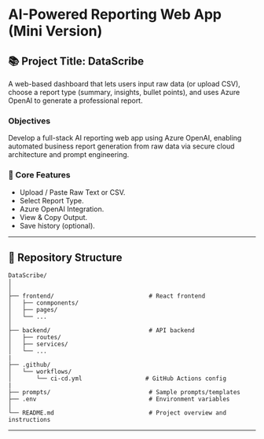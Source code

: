 # AI-Powered Reporting Web App (Mini Version)

## 📚  Project Title: DataScribe

A web-based dashboard that lets users input raw data (or upload CSV), choose a report type (summary, insights, bullet points), and uses Azure OpenAI to generate a professional report.

### Objectives
Develop a full-stack AI reporting web app using Azure OpenAI, enabling automated business report generation from raw data via secure cloud architecture and prompt engineering.

### 🧠 Core Features
- Upload / Paste Raw Text or CSV.
- Select Report Type.
- Azure OpenAI Integration.
- View & Copy Output.
- Save history (optional).

---
## 📂 Repository Structure
```
DataScribe/
│
│
├── frontend/                           # React frontend
│   ├── conmponents/          
│   ├── pages/                 
│   └── ...
│
├── backend/                            # API backend
│   ├── routes/                       
│   ├── services/                       
│   └── ...
|
├── .github/
│   └── workflows/
│       └── ci-cd.yml                  # GitHub Actions config
|
├── prompts/                            # Sample prompts/templates
├── .env                                # Environment variables
│
└── README.md                           # Project overview and instructions

```
---	
